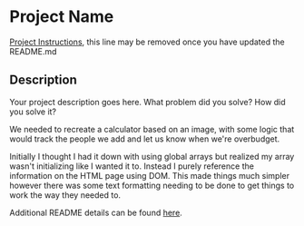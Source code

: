 # Project Name

[Project Instructions](./INSTRUCTIONS.md), this line may be removed once you have updated the README.md

## Description

Your project description goes here. What problem did you solve? How did you solve it?

We needed to recreate a calculator based on an image, with some logic that would track the people we add and let us know when we're overbudget.

Initially I thought I had it down with using global arrays but realized my array wasn't initializing like I wanted it to. Instead I purely reference the information on the HTML page using DOM. This made things much simpler however there was some text formatting needing to be done to get things to work the way they needed to.

Additional README details can be found [here](https://github.com/PrimeAcademy/readme-template/blob/master/README.md).
